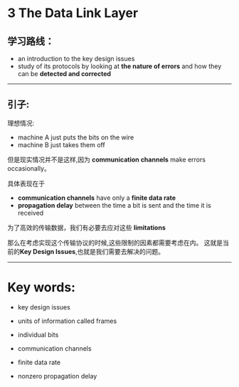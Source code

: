 
# 3 The Data Link Layer


## 学习路线：

- an introduction to the key design issues
- study of its protocols by looking at **the nature of errors** and how they can be **detected and corrected**

---

## 引子:

理想情况:

- machine A just puts the bits on the wire
- machine B just takes them off

但是现实情况并不是这样,因为 **communication channels** make errors occasionally。

具体表现在于

- **communication channels** have only a **finite data rate**
- **propagation delay** between the time a bit is sent and the time it is received


为了高效的传输数据，我们有必要去应对这些 **limitations**

那么在考虑实现这个传输协议的时候,这些限制的因素都需要考虑在内。
这就是当前的**Key Design Issues**,也就是我们需要去解决的问题。


---

# Key words:

- key design issues

- units of information called frames
- individual bits

- communication channels
 - finite data rate
 - nonzero propagation delay


